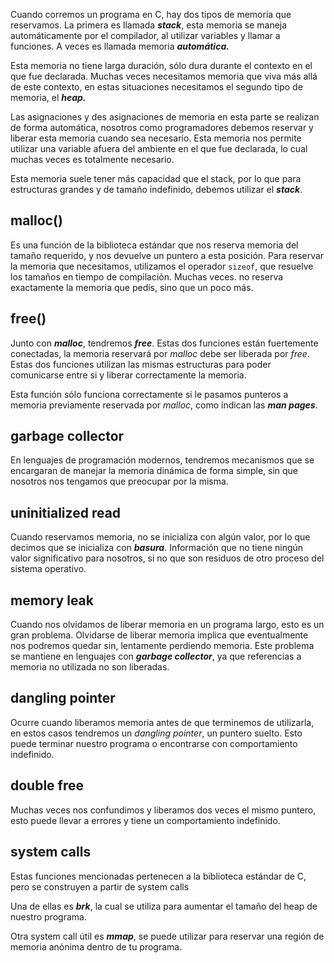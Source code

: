 Cuando corremos un programa en C, hay dos tipos de memoria que reservamos. La primera es llamada ***stack***, esta memoria se maneja automáticamente por el compilador, al utilizar variables y llamar a funciones. A veces es llamada memoria ***automática.***

Esta memoria no tiene larga duración, sólo dura durante el contexto en el que fue declarada. Muchas veces necesitamos memoria que viva más allá de este contexto, en estas situaciones necesitamos el segundo tipo de memoria, el ***heap.***

Las asignaciones y des asignaciones de memoria en esta parte se realizan de forma automática, nosotros como programadores debemos reservar y liberar esta memoria cuando sea necesario. Esta memoria nos permite utilizar una variable afuera del ambiente en el que fue declarada, lo cual muchas veces es totalmente necesario.

Esta memoria suele tener más capacidad que el stack, por lo que para estructuras grandes y de tamaño indefinido, debemos utilizar el ***stack***.

## malloc()

Es una función de la biblioteca estándar que nos reserva memoria del tamaño requerido, y nos devuelve un puntero a esta posición. Para reservar la memoria que necesitamos, utilizamos el operador `sizeof`, que resuelve los tamaños en tiempo de compilación. Muchas veces. no reserva exactamente la memoria que pedís, sino que un poco más.

## free()

Junto con ***malloc***, tendremos ***free***. Estas dos funciones están fuertemente conectadas, la memoria reservará por *malloc* debe ser liberada por *free*. Estas dos funciones utilizan las mismas estructuras para poder comunicarse entre si y liberar correctamente la memoria.

Esta función sólo funciona correctamente si le pasamos punteros a memoria previamente reservada por *malloc*, como indican las ***man pages***.

## garbage collector

En lenguajes de programación modernos, tendremos mecanismos que se encargaran de manejar la memoria dinámica de forma simple, sin que nosotros nos tengamos que preocupar por la misma.

## uninitialized read

Cuando reservamos memoria, no se inicializa con algún valor, por lo que decimos que se inicializa con ***basura***. Información que no tiene ningún valor significativo para nosotros, si no que son residuos de otro proceso del sistema operativo.

## memory leak

Cuando nos olvidamos de liberar memoria en un programa largo, esto es un gran problema. Olvidarse de liberar memoria implica que eventualmente nos podremos quedar sin, lentamente perdiendo memoria. Este problema se mantiene en lenguajes con ***garbage collector***, ya que referencias a memoria no utilizada no son liberadas.

## dangling pointer

Ocurre cuando liberamos memoria antes de que terminemos de utilizarla, en estos casos tendremos un *dangling pointer*, un puntero suelto. Esto puede terminar nuestro programa o encontrarse con comportamiento indefinido.

## double free

Muchas veces nos confundimos y liberamos dos veces el mismo puntero, esto puede llevar a errores y tiene un comportamiento indefinido.

## system calls

Estas funciones mencionadas pertenecen a la biblioteca estándar de C, pero se construyen a partir de system calls

Una de ellas es ***brk***, la cual se utiliza para aumentar el tamaño del heap de nuestro programa.

Otra system call útil es ***mmap***, se puede utilizar para reservar una región de memoria anónima dentro de tu programa.
